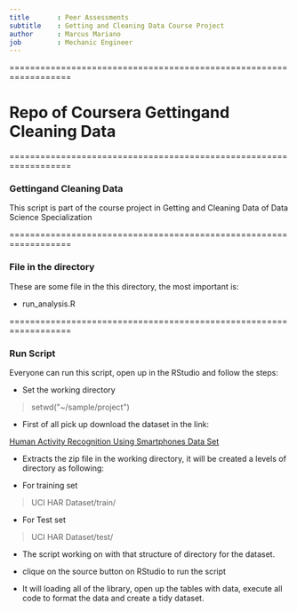 ```yaml
---
title       : Peer Assessments
subtitle    : Getting and Cleaning Data Course Project
author      : Marcus Mariano
job         : Mechanic Engineer
---
```

==================================================================

# Repo of Coursera Gettingand Cleaning Data

==================================================================

### Gettingand Cleaning Data

This script is part of the course project in Getting and Cleaning Data of Data Science Specialization

==================================================================

### File in the directory

These are some file in the this directory, the most important is:

* run_analysis.R

==================================================================

### Run Script
 
Everyone can run this script, open up in the RStudio and follow the steps:

- Set the working directory

> setwd("~/sample/project")

- First of all pick up download the dataset in the link:

[Human Activity Recognition Using Smartphones Data Set](https://d396qusza40orc.cloudfront.net/getdata%2Fprojectfiles%2FUCI%20HAR%20Dataset.zip)

- Extracts the zip file in the working directory, it will be created a levels of directory as following:

- For training set

> UCI HAR Dataset/train/

- For Test set

> UCI HAR Dataset/test/

- The script working on with that structure of directory for the dataset.

- clique on the source button on RStudio to run the script

- It will loading all of the library, open up the tables with data, execute all code to format the data and create a tidy dataset. 



